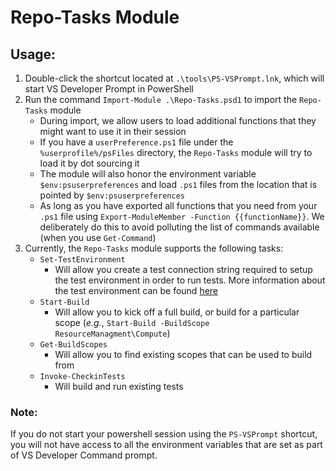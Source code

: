 # Repo-Tasks Module

## Usage:

1. Double-click the shortcut located at `.\tools\PS-VSPrompt.lnk`, which will start VS Developer Prompt in PowerShell
2. Run the command `Import-Module .\Repo-Tasks.psd1` to import the `Repo-Tasks` module
	- During import, we allow users to load additional functions that they might want to use it in their session
	- If you have a `userPreference.ps1` file under the `%userprofile%/psFiles` directory, the `Repo-Tasks` module will try to load it by dot sourcing it
	- The module will also honor the environment variable `$env:psuserpreferences` and load `.ps1` files from the location that is pointed by `$env:psuserpreferences`
	- As long as you have exported all functions that you need from your `.ps1` file using `Export-ModuleMember -Function {{functionName}}`. We deliberately do this to avoid polluting the list of commands available (when you use `Get-Command`)
3. Currently, the `Repo-Tasks` module supports the following tasks:
	- `Set-TestEnvironment`
		- Will allow you create a test connection string required to setup the test environment in order to run tests. More information about the test environment can be found [here](https://github.com/Azure/azure-powershell/blob/preview/documentation/Using-Azure-TestFramework.md)
	- `Start-Build`
		- Will allow you to kick off a full build, or build for a particular scope (_e.g._, `Start-Build -BuildScope ResourceManagment\Compute`)
	- `Get-BuildScopes`
		- Will allow you to find existing scopes that can be used to build from
	- `Invoke-CheckinTests`
		- Will build and run existing tests

### Note:
If you do not start your powershell session using the `PS-VSPrompt` shortcut, you will not have access to all the environment variables that are set as part of VS Developer Command prompt.